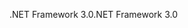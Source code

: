 <span data-ttu-id="aa0a8-101">.NET Framework 3.0</span><span class="sxs-lookup"><span data-stu-id="aa0a8-101">.NET Framework 3.0</span></span>